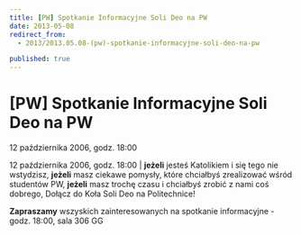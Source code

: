 ```yaml
---
title: [PW] Spotkanie Informacyjne Soli Deo na PW
date: 2013-05-08
redirect_from: 
  - 2013/2013.05.08-(pw)-spotkanie-informacyjne-soli-deo-na-pw

published: true
---
```




# [PW] Spotkanie Informacyjne Soli Deo na PW

<time>12 października 2006, godz. 18:00</time>

12 października 2006, godz. 18:00 | **jeżeli** jesteś Katolikiem i się tego nie wstydzisz, **jeżeli** masz ciekawe pomysły, które chciałbyś zrealizować wśród studentów PW, **jeżeli** masz trochę czasu i chciałbyś zrobić z nami coś dobrego, Dołącz do Koła Soli Deo na Politechnice!

**Zapraszamy** wszyskich zainteresowanych na spotkanie informacyjne - godz. 18:00, sala 306 GG



<!--{{json:{"created_date":"2013-05-08 20:59:32","publish_down":"0000-00-00 00:00:00","id":"268"}}}-->